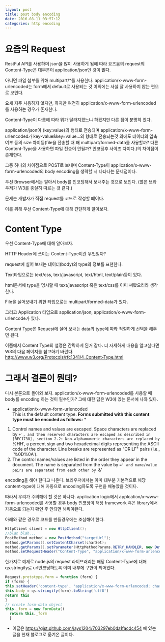 ```yaml
---
layout: post
title: post body encoding
date: 2016-08-11 03:57:12
categories: http encoding
---
```


# 요즘의 Request

RestFul API를 사용하며 json을 많이 사용하게 됨에 따라 요즈음의 request의 Content-Type은 대부분이 application/json인 것이 많다. 

아니면 파일 첨부를 위해 multipart/*를 사용한다. application/x-www-form-urlencoded는 form에서 default로 사용되는 것 이외에는 사실 잘 사용하지 않는 편으로 보인다.

요새 자주 사용하지 않지만, 하지만 여전히 application/x-www-form-urlencoded를 사용하는 경우가 존재한다.

Content-Type이 다름에 따라 뭐가 달라지겠느냐 하겠지만 다른 점이 분명히 있다.

application/json이 {key:value}의 형태로 전송되며 application/x-www-form-urlencoded가 key-value&key=value...의 형태로 전송되는것 외에도 데이터의 압축 여부 등의 size 차이등(file을 전송할 때 왜 multipart/formed-data를 사용할까? 다른 Content-Type을 사용하면 파일 전송이 안될까? 인코딩후 사이즈 차이다.)의 차이점이 존재한다.

그중 하나의 차이점으로 POST로 보내며 Content-Type이 application/x-www-form-urlencoded의 body encoding을 생략할 시 나타나는 문제점이다.

우선 Browser에서는 알아서 body를 인코딩해서 보내주는 것으로 보인다. (많은 브라우저가 W3를 충실히 따르는 것 같다.)

문제는 개발자가 직접 request를 코드로 작성할 떄이다. 

이를 위해 우선 Content-Type에 대해 간단하게 알아보자.


# Content Type

우선 Content-Type에 대해 알아보자.

HTTP Header에 쓰이는 Content-Type이란 무엇일까?

request에 실어 보내는 데이터(body)의 type의 정보를 표현한다. 

Text타입으로는 text/css, text/javascript, text/html, text/plain등이 있다. 

html문서에 type을 명시할 때 text/javascript 혹은 text/css를 이미 써봤으리라 생각한다. 

File을 실어보내기 위한 타입으로는 multipart/formed-data가 있다. 

그리고 Application 타입으로 application/json, application/x-www-form-urlencode가 있다. 

Content Type은 Request에 실어 보내는 data의 type에 따라 적절하게 선택을 해주면 된다.

이쯤에서 Content Type의 설명은 간략하게 된거 같다. 더 자세하게 내용을 알고싶다면 W3의 다음 페이지를 참고하기 바란다. http://www.w3.org/Protocols/rfc1341/4_Content-Type.html

# 그래서 결론이 뭔데?

다시 본론으로 돌아와 보자. application/x-www-form-urlencoded를 사용할 때 body를 encoding 하는 것이 필수인가?
그에 대한 답은 W3에 있는 문서에 나와 있다.

* application/x-www-form-urlencoded  
This is the default content type. **Forms submitted with this content type must be encoded as follows:** *
1. Control names and values are escaped. Space characters are replaced by `+', and then reserved characters are escaped as described in [RFC1738], section 2.2: Non-alphanumeric characters are replaced by `%HH', a percent sign and two hexadecimal digits representing the ASCII code of the character. Line breaks are represented as "CR LF" pairs (i.e., `%0D%0A').
2. The control names/values are listed in the order they appear in the document. The name is separated from the value by `=' and name/value pairs are separated from each other by `&'


encoding을 해야 한다고 나온다. 브라우저에서는 아마 대부분 기본적으로 해당 content-type에 대해 자동으로 encoding하도록 구현을 해놓았을 것이다.

따라서 우리가 주의해야 할 것은 하나다. application logic에서 applcation/x-www-form-urlencoded를 사용할 경우 body 인코딩이 해당 framework 혹은 library에서 자동으로 되는지 확인 후 안되면 해줘야한다.

아래와 같은 경우로 코드를 만들경우에는 조심해야 한다.

```java
HttpClient client = new HttpClient();
//blah blah...
PostMethod method = new PostMethod("targetUrl");
method.getParams().setContentCharset(charSet);
method.getParams().setParameter(HttpMethodParams.RETRY_HANDLER, new DefaultHttpMethodRetryHandler(3, false));
method.setRequestHeader("Content-Type", "application/x-www-form-urlencoded; charset="+ charSet);
```

한가지로 예제로 node.js의 request 라이브러리는 해당 Content-Type에 대해 qs.stringify로 url인코딩하도록 이미 내부에 구현이 되어있다.

```javascript
Request.prototype.form = function (form) {
if (form) {
this.setHeader('content-type', 'application/x-www-form-urlencoded; charset=utf-8')
this.body = qs.stringify(form).toString('utf8')
return this 
}
// create form-data object
this._form = new FormData()
  return this._form
  }
```



- 이글은 https://gist.github.com/jays1204/703297eb0da1facdc454 에 있는 글을 현재 블로그로 옮겨온 글이다. 

